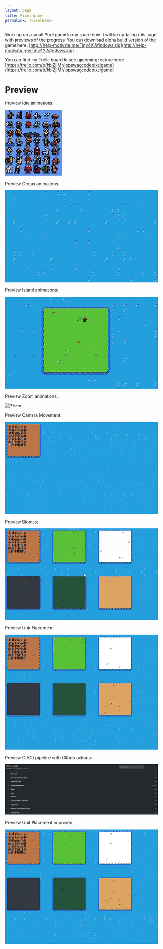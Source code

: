 ```yaml
---
layout: page
title: Pixel game
permalink: /PixelGame/
---
```


Working on a small Pixel game in my spare time. I will be updating this page with previews of the progress. You can download alpha build version of the game here: [http://help-motivate.me/Tiny4X.Windows.zip](http://help-motivate.me/Tiny4X.Windows.zip)

You can find my Trello board to see upcoming feature here: [https://trello.com/b/hblZjlMr/topswagcodepixelgame](https://trello.com/b/hblZjlMr/topswagcodepixelgame)

# Preview

Preview Idle animations:

![idle](/assets/idle.gif)

Preview Ocean animations:

![ocean](/assets/ocean.gif)

Preview Island animations:

![island](/assets/Island.gif)

Preview Zoom animations:

![Zoom](/assets/zoom.gif)

Preview Camera Movement:

![CameraMovement](/assets/CameraMovement.gif)

Preview Biomes:

![Biomes](/assets/Biomes.gif)

Preview Unit Placement:

![UnitPlacement](/assets/UnitPlacement.gif)

Preview CI/CD pipeline with Github actions:

![buildmono](/assets/buildmono.png)

Preview Unit Placement improved:

![UnitPlacement](/assets/UnitPlacement.gif)
